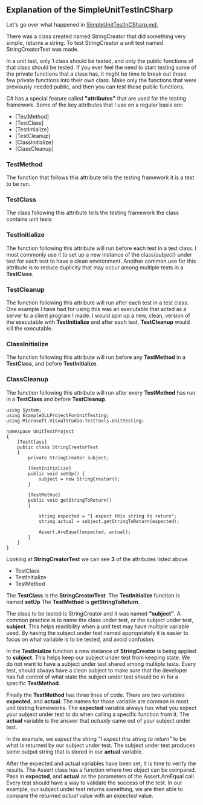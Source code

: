 ## Explanation of the SimpleUnitTestInCSharp

Let's go over what happened in [SimpleUnitTestInCSharp.md.](./SimpleUnitTestInCSharp.md)

There was a class created named StringCreator that did something very simple, returns a string.
To test StringCreator a unit test named StringCreatorTest was made.

In a unit test, only 1 class should be tested, and only the public functions of that class should be tested. 
If you ever feel the need to start testing some of the private functions that a class has, it might be time 
to break out those few private functions into their own class. Make only the functions that were 
previously needed public, and then you can test those public functions.

C# has a special feature called **"attributes"** that are used for the testing framework.
Some of the key attributes that I use on a regular basis are:
- [TestMethod]
- [TestClass]
- [TestIntialize]
- [TestCleanup]
- [ClassInitialize]
- [ClassCleanup]


### TestMethod

The function that follows this attribute tells the testing framework it is a test to be run.

### TestClass

The class following this attribute tells the testing framework the class contains unit tests

### TestInitialize

The function following this attribute will run before each test in a test class. I most 
commonly use it to set up a new instance of the class(*subject*) under test for each test to have a 
clean environment. Another common use for this attribute is to reduce duplicity that may
occur among multiple tests in a **TestClass**. 

### TestCleanup

The function following this attribute will run after each test in a test class. One example I 
have had for using this was an executable that acted as a server to a client program I made.
I would spin up a new, clean, version of the executable with **TestInitialize** and after each test, 
**TestCleanup** would kill the executable. 

### ClassInitialize

The function following this attribute will run before any **TestMethod** in a **TestClass**, and before **TestInitialize**.

### ClassCleanup

The function following this attribute will run after every **TestMethod** has run in a **TestClass** and before **TestCleanup**.

```
using System;
using ExampleDLLProjectForUnitTesting;
using Microsoft.VisualStudio.TestTools.UnitTesting;

namespace UnitTestProject
{
    [TestClass]
    public class StringCreatorTest
    {
        private StringCreator subject;

        [TestInitialize]
        public void setUp() {
            subject = new StringCreator();
        }

        [TestMethod]
        public void getStringToReturn()
        {

            string expected = "I expect this string to return";
            string actual = subject.getStringToReturn(expected);

            Assert.AreEqual(expected, actual);
        }
    }
}
```

Looking at **StringCreatorTest** we can see **3** of the attributes listed above.
- TestClass
- TestInitialize
- TestMethod

The **TestClass** is the **StringCreatorTest**.
The **TestInitialize** function is named **setUp** 
The **TestMethod** is **getStringToReturn**.

The class to be tested is StringCreator and it was named **"subject"**. A common practice is to name the 
class under test, or the subject under test, **subject**. This helps readibility when a unit test may 
have multiple variable used. By having the subject under test named appropriately it is easier to focus on 
what variable is to be tested, and avoid confusion.  

In the **TestInialize** function a new instance of **StringCreator** is being applied to **subject**.
This helps keep our subject under test from keeping state. We do not want to have a subject under test shared 
among multiple tests. Every test, should always have a clean subject to make sure that the developer has full control of what state the subject under test should be in for a specific **TestMethod**.

Finally the **TestMethod** has three lines of code. There are two variables **expected**, and **actual**.
The names for those variable are common in most unit testing frameworks. The **expected** variable always has what you
expect your subject under test to do when calling a specific function from it.
The **actual** variable is the answer that *actually* came out of your subject under test.

In the example, we *expect* the string *"I expect this string to return"* to be what is returned by our subject under test.
The subject under test produces some output string that is stored in our **actual** variable.

After the expected and actual variables have been set, it is time to verify the results.
The Assert class has a function where two object can be compared. Pass in **expected**, and 
**actual** as the parameters of the Assert.AreEqual call. Every test should have a way 
to validate the success of the test. In our example, our subject under test returns something,
we are then able to compare the returned *actual* value with an *expected* value.
